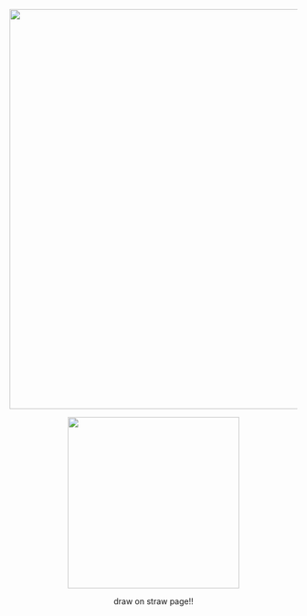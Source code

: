 <p align="center">
  <img src="https://github.com/user-attachments/assets/741d077b-6f57-4f28-88c6-45c93a9929c7"width="700">
</p>

<p align="center">
  <img src="https://github.com/user-attachments/assets/91d38a95-d065-4ccd-8c19-1c328185145b"width="300">
</p>

<p align="center">
  draw on straw page!!
</p>

